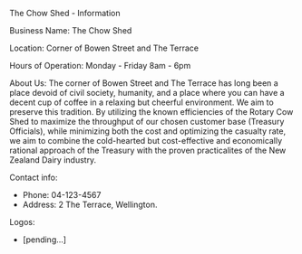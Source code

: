 The Chow Shed - Information

Business Name: The Chow Shed

Location: Corner of Bowen Street and The Terrace

Hours of Operation: Monday - Friday 8am - 6pm

About Us: The corner of Bowen Street and The Terrace has long been a place devoid of civil society, humanity, and a place where you can have a decent cup of coffee in a relaxing but cheerful environment. We aim to preserve this tradition. By utilizing the known efficiencies of the Rotary Cow Shed to maximize the throughput of our chosen customer base (Treasury Officials), while minimizing both the cost and optimizing the casualty rate, we aim to combine the cold-hearted but cost-effective and economically rational approach of the Treasury with the proven practicalites of the New Zealand Dairy industry.

Contact info:
 - Phone: 04-123-4567
 - Address: 2 The Terrace, Wellington.

Logos:
 - [pending...]
